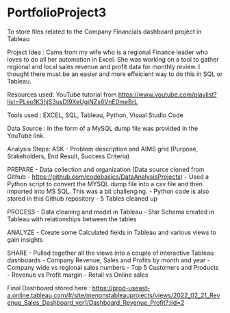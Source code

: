 # PortfolioProject3
To store files related to the Company Financials dashboard project in Tableau

Project Idea :  Came from my wife who is a regional Finance leader who loves to do all her automation in Excel. She was working on a tool to gather regional and local sales revenue and profit data for monthly review. I thought there must be an easier and more effeicient way to do this in SQL or Tableau.

Resources used:  YouTube tutorial from https://www.youtube.com/playlist?list=PLeo1K3hjS3usDI9XeUgjNZs6VnE0meBrL

Tools used : EXCEL, SQL, Tableau, Python, Visual Studio Code

Data Source : In the form of a MySQL dump file was provided in the YouTube link.

Analysis Steps:
  ASK  - Problem description and AIMS grid (Purpose, Stakeholders, End Result, Success Criteria)
  
  PREPARE - Data collection and organization (Data source cloned from Github - https://github.com/codebasics/DataAnalysisProjects)
          - Used a Python script to convert the MYSQL dump file into a csv file and then imported into MS SQL. This was a bit challenging.
          - Python code is also stored in this Github repository
          - 5 Tables cleaned up
          
  PROCESS - Data cleaning and model in Tableau
          - Star Schema created in Tableau with relationships between the tables
          
  ANALYZE - Create some Calculated fields in Tableau and various views to gain insights
  
  SHARE   - Pulled together all the views into a couple of interactive Tableau dashboards
          - Company Revenue, Sales and Profits by month and year
          - Company wide vs regional sales numbers
          - Top 5 Customers and Products
          - Revenue vs Profit margin
          - Retail vs Online sales
          
          
Final Dashboard stored here : 
https://prod-useast-a.online.tableau.com/#/site/menonstableauprojects/views/2022_02_21_Revenue_Sales_Dashboard_ver1/Dashboard_Revenue_Profit?:iid=2
